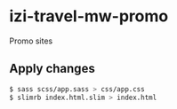 # izi-travel-mw-promo

Promo sites

## Apply changes

``` sh
$ sass scss/app.sass > css/app.css
$ slimrb index.html.slim > index.html
```
